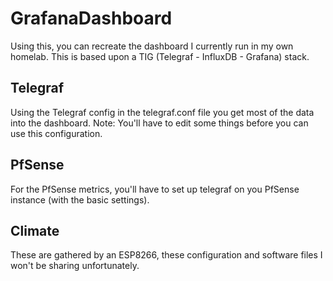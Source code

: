 # GrafanaDashboard
Using this, you can recreate the dashboard I currently run in my own homelab. 
This is based upon a TIG (Telegraf - InfluxDB - Grafana) stack.

## Telegraf
Using the Telegraf config in the telegraf.conf file you get most of the data into the dashboard.
Note: You'll have to edit some things before you can use this configuration.

## PfSense
For the PfSense metrics, you'll have to set up telegraf on you PfSense instance (with the basic settings).

## Climate
These are gathered by an ESP8266, these configuration and software files I won't be sharing unfortunately.